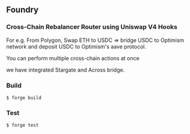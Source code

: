## Foundry

### Cross-Chain Rebalancer Router using Uniswap V4 Hooks

For e.g. From Polygon, Swap ETH to USDC => bridge USDC to Optimism network and deposit USDC to Optimism's aave protocol.

You can perform multiple cross-chain actions at once

we have integrated Stargate and Across bridge.

### Build

```shell
$ forge build
```

### Test

```shell
$ forge test
```